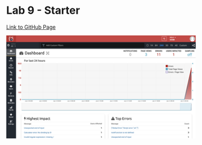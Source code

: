 # Lab 9 - Starter

[Link to GitHub Page](https://benjiryujin.github.io/Lab9_Starter/)

![TrackJS screenshot](TrackJS-screenshot.png)